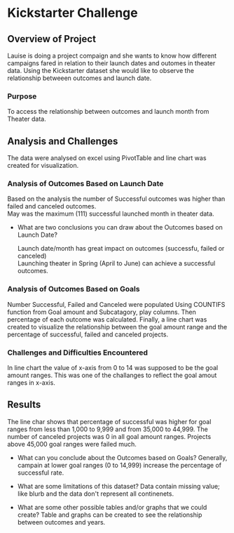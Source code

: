 # Kickstarter Challenge 

## Overview of Project
Lauise is doing a project compaign and she wants to know how different campaigns fared in relation to their launch dates and outomes in theater data. 
Using the Kickstarter dataset she would like to observe the relationship betweeen outcomes and launch date. 

### Purpose
To access the relationship between outcomes and launch month from Theater data. 

## Analysis and Challenges
The data were analysed on excel using PivotTable and line chart was created for visualization.  

### Analysis of Outcomes Based on Launch Date 
Based on the analysis the number of Successful outcomes was higher than failed and canceled outcomes.  
May was the maximum (111) successful launched month in theater data. 


- What are two conclusions you can draw about the Outcomes based on Launch Date?

  Launch date/month has great impact on outcomes (successfu, failed or canceled)   
  Launching theater in Spring (April to June) can achieve a successful outcomes. 


### Analysis of Outcomes Based on Goals
Number Successful, Failed and Canceled were populated Using COUNTIFS function from Goal amount and Subcatagory, play columns. Then percentage of each outcome was
calculated. Finally, a line chart was created to visualize the relationship between the goal amount range and the percentage of successful, failed and canceled projects. 

### Challenges and Difficulties Encountered
In line chart the value of x-axis from 0 to 14 was supposed to be the goal amount ranges. This was one of the challanges to reflect the goal amout ranges in x-axis. 

## Results

The line char shows that percentage of successful was higher for goal ranges from less than 1,000 to 9,999 and from 35,000 to 44,999. 
The number of canceled projects was 0 in all goal amount ranges. Projects above 45,000 goal ranges were failed much. 

- What can you conclude about the Outcomes based on Goals?
Generally, campain at lower goal ranges (0 to 14,999) increase the percentage of successful rate.   

- What are some limitations of this dataset?
Data contain missing value; like blurb and the data don't represent all continenets. 
- What are some other possible tables and/or graphs that we could create?
Table and graphs can be created to see the relationship between outcomes and years. 
